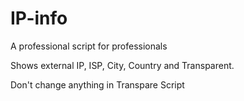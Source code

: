 # IP-info
A professional script for professionals

Shows external IP, ISP, City, Country and Transparent.

Don't change anything in Transpare Script
